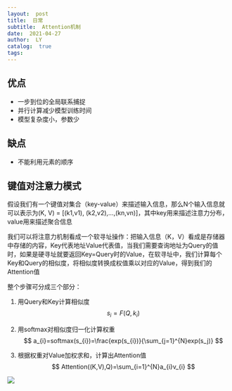 ```yaml
---
layout:  post
title:  日常
subtitle:  Attention机制
date:  2021-04-27
author:  LY
catalog:  true
tags:
---
```


## 优点

* 一步到位的全局联系捕捉
* 并行计算减少模型训练时间
* 模型复杂度小，参数少

## 缺点

* 不能利用元素的顺序

## 键值对注意力模式

假设我们有一个键值对集合（key-value）来描述输入信息，那么N个输入信息就可以表示为(K, V) = [(k1,v1), (k2,v2),...,(kn,vn)]，其中key用来描述注意力分布，value用来描述聚合信息

我们可以将注意力机制看成一个软寻址操作：把输入信息（K，V）看成是存储器中存储的内容，Key代表地址Value代表值，当我们需要查询地址为Query的值时，如果是硬寻址就要返回Key=Query时的Value，在软寻址中，我们计算每个Key和Query的相似度，将相似度转换成权值乘以对应的Value，得到我们的Attention值

整个步骤可分成三个部分：

1. 用Query和Key计算相似度
   $$
   s_{i}=F(Q,k_{i})
   $$

2. 用softmax对相似度归一化计算权重
   $$
   a_{i}=softmax(s_{i})=\frac{exp(s_{i})}{\sum_{j=1}^{N}exp(s_j)}
   $$

3. 根据权重对Value加权求和，计算出Attention值
   $$
   Attention((K,V),Q)=\sum_{i=1}^{N}a_{i}v_{i}
   $$
   

![](D:\Documents\GitHub\L162534.github.io\img\attention1.png)